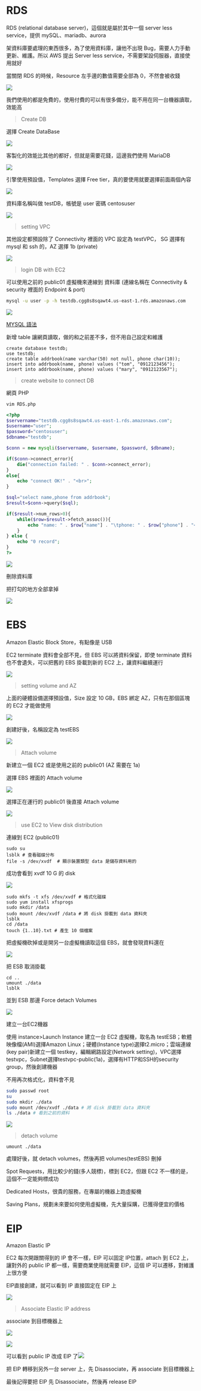 # RDS

RDS (relational database server)，這個就是屬於其中一個 server less service，提供 mySQL、mariadb、aurora

架資料庫要處理的東西很多，為了使用資料庫，讓他不出現 Bug，需要人力手動更新、維護。所以 AWS 提出 Server less service，不需要架設伺服器，直接使用就好



當關閉 RDS 的時候，Resource 左手邊的數值需要全部為 0，不然會被收錢

![](picture/RDS01.png)



我們使用的都是免費的，使用付費的可以有很多備分，能不用在同一台機器讀取，效能高

> Create DB

選擇 Create DataBase

![](picture/RDS02.png)

客製化的效能比其他的都好，但就是需要花錢，這邊我們使用 MariaDB

![](picture/RDS03.png)

引擎使用預設值，Templates 選擇 Free tier，真的要使用就要選擇前面兩個內容

![](picture/RDS05.png)

資料庫名稱叫做 testDB，帳號是 user 密碼 centosuser

![](picture/RDS04.png)

> setting VPC

其他設定都預設除了 Connectivity 裡面的 VPC 設定為 testVPC， SG 選擇有 mysql 和 ssh 的，AZ 選擇 1b (private)

![](picture/RDS06.png)



> login DB with EC2

可以使用之前的 public01 虛擬機來連線到 資料庫 (連線名稱在 Connectivity & security 裡面的 Endpoint & port)

```sh
mysql -u user -p -h testdb.cgg8s8sqawt4.us-east-1.rds.amazonaws.com 
```

![](picture/RDS07.png)

[MYSQL 語法](https://github.com/stereomp3/note/blob/main/linux/111semester01/13-.md#mysql)

新增 table 讓網頁讀取，做的和之前差不多，但不用自己設定和維護

```sqlite
create database testdb;   
use testdb;  
create table addrbook(name varchar(50) not null, phone char(10));
insert into addrbook(name, phone) values ("tom", "0912123456");
insert into addrbook(name, phone) values ("mary", "0912123567");
```

> create website to connect DB

網頁 PHP

```sh
vim RDS.php
```

```php
<?php
$servername="testdb.cgg8s8sqawt4.us-east-1.rds.amazonaws.com";
$username="user";    
$password="centosuser";
$dbname="testdb";

$conn = new mysqli($servername, $username, $password, $dbname);

if($conn->connect_error){
    die("connection failed: " . $conn->connect_error);
}
else{
    echo "connect OK!" . "<br>";
}

$sql="select name,phone from addrbook";
$result=$conn->query($sql);

if($result->num_rows>0){
    while($row=$result->fetch_assoc()){
        echo "name: " . $row["name"] . "\tphone: " . $row["phone"] . "<br>";
    }
} else {
    echo "0 record";
}
?>
```

![](picture/RDS08.png)



刪除資料庫

把打勾的地方全部拿掉

![](picture/RDS09.png)

# EBS

Amazon Elastic Block Store，有點像是 USB

EC2 terminate 資料會全部不見，但 EBS 可以將資料保留，即使 terminate 資料也不會遺失，可以把舊的 EBS 掛載到新的 EC2 上，讓資料繼續運行

![](picture/EBS01.png)

> setting volume and AZ

上面的硬體設備選擇預設值，Size 設定 10 GB，EBS 綁定 AZ，只有在那個區塊的 EC2 才能做使用 

![](picture/EBS02.png)

創建好後，名稱設定為 testEBS

![](picture/EBS03.png)



> Attach volume

新建立一個 EC2 或是使用之前的 public01 (AZ 需要在 1a)

選擇 EBS 裡面的 Attach volume

![](picture/EBS04.png)

選擇正在運行的 public01 後直接 Attach volume

![](picture/EBS05.png)

> use EC2 to View disk distribution

連線到 EC2 (public01)

```
sudo su
lsblk # 查看磁碟分布
file -s /dev/xvdf  # 顯示裝置類型 data 是儲存資料用的
```

成功會看到 xvdf 10 G 的 disk

![](picture/EBS06.png)

```
sudo mkfs -t xfs /dev/xvdf # 格式化磁碟
sudo yum install xfsprogs
sudo mkdir /data
sudo mount /dev/xvdf /data # 將 disk 掛載到 data 資料夾
lsblk
cd /data
touch {1..10}.txt # 產生 10 個檔案
```

把虛擬機砍掉或是開另一台虛擬機讀取這個 EBS，就會發現資料還在

![](picture/EBS07.png)

把 ESB 取消掛載

```
cd ..
umount ./data
lsblk
```



並到 ESB 那邊 Force detach Volumes

![](picture/EBS08.png)

建立一台EC2機器

使用 instance>Launch Instance 建立一台 EC2 虛擬機，取名為 testESB；軟體映像檔(AMI)選擇Amazon Linux；硬體(Instance type)選擇t2.micro；雲端連線(key pair)新建立一個 testkey，編輯網路設定(Network setting)，VPC選擇testvpc，Subnet選擇testvpc-public(1a)，選擇有HTTP和SSH的security group，然後創建機器

不用再次格式化，資料會不見

```sh
sudo passwd root
su
sudo mkdir ./data
sudo mount /dev/xvdf ./data # 將 disk 掛載到 data 資料夾
ls ./data # 看到之前的資料
```

![](picture/EBS09.png)



> detach volume

```
umount ./data
```

處理好後，就 detach volumes，然後再把 volumes(testEBS) 刪掉



Spot Requests，用比較少的錢(多人競標)，標到 EC2，但跟 EC2 不一樣的是，這個不一定能夠標成功

Dedicated Hosts，很貴的服務，在專屬的機器上跑虛擬機

Saving Plans，規劃未來要如何使用虛擬機，先大量採購，已獲得便宜的價格



# EIP 

Amazon Elastic IP

EC2 每次開跟關得到的 IP 會不一樣，EIP 可以固定 IP位置，attach 到 EC2 上，讓對外的 public IP 都一樣，需要商業使用就需要 EIP，這個 IP 可以遷移，對維護上很方便

EIP直接創建，就可以看到 IP 直接固定在 EIP 上

![](picture/EIP01.png)

> Associate Elastic IP address

associate 到目標機器上

![](picture/EIP02.png)

![](picture/EIP03.png)

可以看到 public IP 改成 EIP 了![](picture/EIP04.png)



把 EIP 轉移到另外一台 server 上，先 Disassociate，再 associate 到目標機器上

最後記得要把 EIP 先 Disassociate，然後再 release EIP
